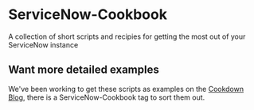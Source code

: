 # ServiceNow-Cookbook
A collection of short scripts and recipies for getting the most out of your ServiceNow instance

## Want more detailed examples
We've been working to get these scripts as examples on the [Cookdown Blog](https://www.cookdown.com/blog/tag/servicenow-cookbook?utm_source=github&utm_medium=servicenow-cookbook&utm_campaign=cookbook), there is a ServiceNow-Cookbook tag to sort them out.
